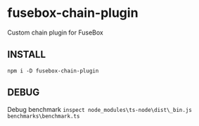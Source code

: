 # fusebox-chain-plugin
Custom chain plugin for FuseBox

INSTALL
---
```
npm i -D fusebox-chain-plugin
```

DEBUG
---
Debug benchmark `inspect node_modules\ts-node\dist\_bin.js benchmarks\benchmark.ts`
